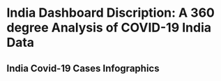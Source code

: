 India Dashboard Discription: A 360 degree Analysis of COVID-19 India Data
=======

## India Covid-19 Cases Infographics
